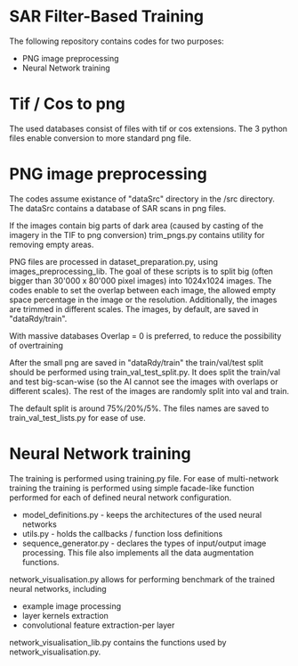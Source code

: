 # SAR Filter-Based Training

The following repository contains codes for two purposes:
- PNG image preprocessing
- Neural Network training

# Tif / Cos to png
The used databases consist of files with tif or cos extensions. The 3 python files enable conversion to more standard png file.

# PNG image preprocessing
The codes assume existance of "dataSrc" directory in the /src directory.
The dataSrc contains a database of SAR scans in png files.

If the images contain big parts of dark area (caused by casting of the imagery in the TIF to png conversion) 
trim_pngs.py contains utility for removing empty areas.

PNG files are processed in dataset_preparation.py, using images_preprocessing_lib. The goal of these scripts is
to split big (often bigger than 30'000 x 80'000 pixel images) into 1024x1024 images. The codes enable to set the overlap
between each image, the allowed empty space percentage in the image or the resolution. Additionally, the images are 
trimmed in different scales. The images, by default, are saved in "dataRdy/train".

With massive databases Overlap = 0 is preferred, to reduce the possibility of overtraining


After the small png are saved in "dataRdy/train" the train/val/test split should be performed using 
train_val_test_split.py. It does split the train/val and test big-scan-wise (so the AI cannot see the images with 
overlaps or different scales). The rest of the images are randomly split into val and train.

The default split is around 75%/20%/5%. The files names are saved to train_val_test_lists.py for ease of use. 

# Neural Network training

The training is performed using training.py file. For ease of multi-network training the training is performed using 
simple facade-like function performed for each of defined neural network configuration.

- model_definitions.py - keeps the architectures of the used neural networks
- utils.py - holds the callbacks / function loss definitions
- sequence_generator.py - declares the types of input/output image processing. This file also implements all the data 
  augmentation functions.


network_visualisation.py allows for performing benchmark of the trained neural networks, including 
- example image processing
- layer kernels extraction
- convolutional feature extraction-per layer

network_visualisation_lib.py contains the functions used by network_visualisation.py.
